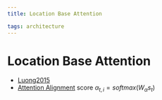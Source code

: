 ```yaml
---
title: Location Base Attention

tags: architecture 
---
```


# Location Base Attention
- [Luong2015](https://arxiv.org/pdf/1508.04025.pdf)
- [Attention Alignment](Attention%20Alignment.md) score $\alpha_{t,i} = softmax(W_{\alpha}s_{t})$




























